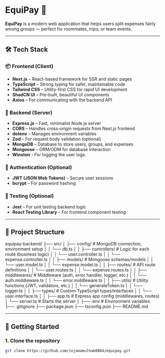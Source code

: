 # EquiPay 💸

**EquiPay** is a modern web application that helps users split expenses fairly among groups — perfect for roommates, trips, or team events.

---

## 🛠️ Tech Stack

### 📦 Frontend (Client)
- **Next.js** – React-based framework for SSR and static pages
- **TypeScript** – Strong typing for safer, maintainable code
- **Tailwind CSS** – Utility-first CSS for rapid UI development
- **ShadCN UI** – Pre-built, beautiful UI components
- **Axios** – For communicating with the backend API

### 🚀 Backend (Server)
- **Express.js** – Fast, minimalist Node.js server
- **CORS** – Handles cross-origin requests from Next.js frontend
- **dotenv** – Manages environment variables
- **Zod** – For request body validation (optional)
- **MongoDB** – Database to store users, groups, and expenses
- **Mongoose** – ORM/ODM for database interaction
- **Winston** - For logging the user logs. 

### 🔐 Authentication (Optional)
- **JWT (JSON Web Tokens)** – Secure user sessions
- **bcrypt** – For password hashing

### 🧪 Testing (Optional)
- **Jest** – For unit testing backend logic
- **React Testing Library** – For frontend component testing

---

## 📁 Project Structure


equipay-backend/
├── src/
│   ├── config/           # MongoDB connection, environment setup
│   │   └── db.ts
│
│   ├── controllers/      # Logic for each route (business logic)
│   │   └── user.controller.ts
│   │   └── expense.controller.ts
│
│   ├── models/           # Mongoose schemas/models
│   │   └── user.model.ts
│   │   └── expense.model.ts
│
│   ├── routes/           # API route definitions
│   │   └── user.routes.ts
│   │   └── expense.routes.ts
│
│   ├── middlewares/      # Middleware (auth, error handler, logger, etc.)
│   │   └── auth.middleware.ts
│   │   └── error.middleware.ts
│
│   ├── utils/            # Utility functions (JWT, validators, etc.)
│   │   └── generateToken.ts
│   │   └── logger.ts
│
│   ├── types/            # Custom TypeScript types/interfaces
│   │   └── user.interface.ts
│
│   ├── app.ts            # Express app config (middlewares, routes)
│   └── server.ts         # Starts the server
│
├── .env                  # Environment variables
├── .gitignore
├── package.json
├── tsconfig.json
├── README.md








---

## 🚀 Getting Started

### 1. Clone the repository
```bash
git clone https://github.com/injamamulhak0804/equipay.git
```